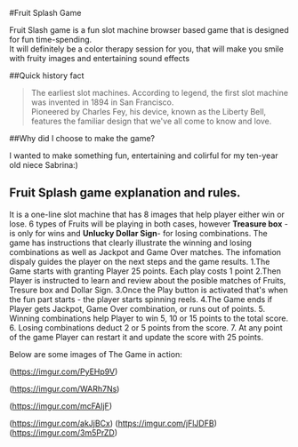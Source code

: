 #Fruit Splash Game  

Fruit Slash game is a fun slot machine browser based game that is designed for fun time-spending.  
It will definitely be a color therapy session for you, that will make you smile with fruity images and entertaining sound effects

##Quick history fact  
>
>The earliest slot machines. According to legend, the first slot machine was invented in 1894 in San Francisco.  
Pioneered by Charles Fey, his device, known as the Liberty Bell, features the familiar design that we've all come to know and love.

##Why did I choose to make the game?  

I wanted to make something fun, entertaining and colirful for my ten-year old niece Sabrina:)  

## Fruit Splash game explanation and rules. 
>
It is a one-line slot machine that has 8 images that help player either win or lose. 6 types of Fruits  will be playing in both cases, however **Treasure box** - is only for wins and **Unlucky Dollar Sign**- for losing combinations.
The game has instructions that clearly illustrate the winning and losing combinations as well as Jackpot and Game Over matches.
The infomation dispaly guides the player on the next steps and the game results.
  1.The Game starts with granting Player 25 points. Each play costs 1 point
  2.Then Player is instructed to learn and review about the posible matches of Fruits, Tresure box and Dollar Sign.
  3.Once the Play button is activated that's when the fun part starts - the player starts spinning reels.
  4.The Game ends if Player gets Jackpot, Game Over combination, or runs out of points.
  5. Winning combinations help Player to win 5, 10 or 15 points to the total score.
  6. Losing combinations deduct 2 or 5 points from the score.
  7. At any point of the game Player can restart it and update the score with 25 points.
  
  Below are some images of The Game in action:  
  
  (https://imgur.com/PyEHp9V)
   
  >
  (https://imgur.com/WARh7Ns)
  >
  (https://imgur.com/mcFAIjF)
  >
  (https://imgur.com/akJjBCx) (https://imgur.com/jFlJDFB) (https://imgur.com/3m5PrZD)
  
